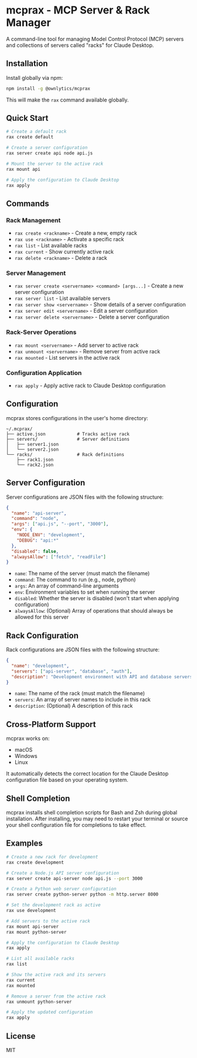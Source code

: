 # mcprax - MCP Server & Rack Manager

A command-line tool for managing Model Control Protocol (MCP) servers and collections of servers called "racks" for Claude Desktop.

## Installation

Install globally via npm:

```bash
npm install -g @ownlytics/mcprax
```

This will make the `rax` command available globally.

## Quick Start

```bash
# Create a default rack
rax create default

# Create a server configuration
rax server create api node api.js

# Mount the server to the active rack
rax mount api

# Apply the configuration to Claude Desktop
rax apply
```

## Commands

### Rack Management

- `rax create <rackname>` - Create a new, empty rack
- `rax use <rackname>` - Activate a specific rack
- `rax list` - List available racks
- `rax current` - Show currently active rack
- `rax delete <rackname>` - Delete a rack

### Server Management

- `rax server create <servername> <command> [args...]` - Create a new server configuration
- `rax server list` - List available servers
- `rax server show <servername>` - Show details of a server configuration
- `rax server edit <servername>` - Edit a server configuration
- `rax server delete <servername>` - Delete a server configuration

### Rack-Server Operations

- `rax mount <servername>` - Add server to active rack
- `rax unmount <servername>` - Remove server from active rack
- `rax mounted` - List servers in the active rack

### Configuration Application

- `rax apply` - Apply active rack to Claude Desktop configuration

## Configuration

mcprax stores configurations in the user's home directory:

```
~/.mcprax/
├── active.json            # Tracks active rack
├── servers/               # Server definitions
│   ├── server1.json
│   └── server2.json
└── racks/                 # Rack definitions
    ├── rack1.json
    └── rack2.json
```

## Server Configuration

Server configurations are JSON files with the following structure:

```json
{
  "name": "api-server",
  "command": "node",
  "args": ["api.js", "--port", "3000"],
  "env": {
    "NODE_ENV": "development",
    "DEBUG": "api:*"
  },
  "disabled": false,
  "alwaysAllow": ["fetch", "readFile"]
}
```

- `name`: The name of the server (must match the filename)
- `command`: The command to run (e.g., node, python)
- `args`: An array of command-line arguments
- `env`: Environment variables to set when running the server
- `disabled`: Whether the server is disabled (won't start when applying configuration)
- `alwaysAllow`: (Optional) Array of operations that should always be allowed for this server

## Rack Configuration

Rack configurations are JSON files with the following structure:

```json
{
  "name": "development",
  "servers": ["api-server", "database", "auth"],
  "description": "Development environment with API and database servers"
}
```

- `name`: The name of the rack (must match the filename)
- `servers`: An array of server names to include in this rack
- `description`: (Optional) A description of this rack

## Cross-Platform Support

mcprax works on:
- macOS
- Windows
- Linux

It automatically detects the correct location for the Claude Desktop configuration file based on your operating system.

## Shell Completion

mcprax installs shell completion scripts for Bash and Zsh during global installation. After installing, you may need to restart your terminal or source your shell configuration file for completions to take effect.

## Examples

```bash
# Create a new rack for development
rax create development

# Create a Node.js API server configuration
rax server create api-server node api.js --port 3000

# Create a Python web server configuration
rax server create python-server python -m http.server 8000

# Set the development rack as active
rax use development

# Add servers to the active rack
rax mount api-server
rax mount python-server

# Apply the configuration to Claude Desktop
rax apply

# List all available racks
rax list

# Show the active rack and its servers
rax current
rax mounted

# Remove a server from the active rack
rax unmount python-server

# Apply the updated configuration
rax apply
```

## License

MIT